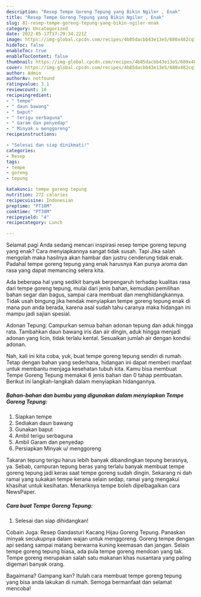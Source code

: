 ```yaml
---
description: "Resep Tempe Goreng Tepung yang Bikin Ngiler , Enak"
title: "Resep Tempe Goreng Tepung yang Bikin Ngiler , Enak"
slug: 81-resep-tempe-goreng-tepung-yang-bikin-ngiler-enak
category: Uncategorized
date: 2022-05-17T17:29:34.221Z
image: https://img-global.cpcdn.com/recipes/4b85dacbb43e13e5/680x482cq70/tempe-goreng-tepung-foto-resep-utama.jpg
hideToc: false
enableToc: true
enableTocContent: false
thumbnail: https://img-global.cpcdn.com/recipes/4b85dacbb43e13e5/680x482cq70/tempe-goreng-tepung-foto-resep-utama.jpg
cover: https://img-global.cpcdn.com/recipes/4b85dacbb43e13e5/680x482cq70/tempe-goreng-tepung-foto-resep-utama.jpg
author: Admin
authorAv: notfound
ratingvalue: 3.1
reviewcount: 18
recipeingredient:
- " tempe"
- " daun bawang"
- " baput"
- " terigu serbaguna"
- " Garam dan penyedap"
- " Minyak u menggoreng"
recipeinstructions:

- "Selesai dan siap dinikmati!"
categories:
- Resep
tags:
- tempe
- goreng
- tepung

katakunci: tempe goreng tepung 
nutrition: 272 calories
recipecuisine: Indonesian
preptime: "PT10M"
cooktime: "PT30M"
recipeyield: "4"
recipecategory: Lunch

---
```



Selamat pagi Anda sedang mencari inspirasi resep tempe goreng tepung yang enak? Cara menyiapkannya sangat tidak susah. Tapi Jika salah mengolah maka hasilnya akan hambar dan justru cenderung tidak enak. Padahal tempe goreng tepung yang enak harusnya Kan punya aroma dan rasa yang dapat memancing selera kita.


Ada beberapa hal yang sedikit banyak berpengaruh terhadap kualitas rasa dari tempe goreng tepung, mulai dari jenis bahan, kemudian pemilihan bahan segar dan bagus, sampai cara membuat dan menghidangkannya. Tidak usah bingung jika hendak menyiapkan tempe goreng tepung enak di mana pun anda berada, karena asal sudah tahu caranya maka hidangan ini mampu jadi sajian spesial.

Adonan Tepung: Campurkan semua bahan adonan tepung dan aduk hingga rata. Tambahkan daun bawang iris dan air dingin, aduk hingga menjadi adonan yang licin, tidak terlalu kental. Sesuaikan jumlah air dengan kondisi adonan.


Nah, kali ini kita coba, yuk, buat tempe goreng tepung sendiri di rumah. Tetap dengan bahan yang sederhana, hidangan ini dapat memberi manfaat untuk membantu menjaga kesehatan tubuh kita. Kamu bisa membuat Tempe Goreng Tepung memakai 6 jenis bahan dan 0 tahap pembuatan. Berikut ini langkah-langkah dalam menyiapkan hidangannya.

<!--inarticleads1-->

##### Bahan-bahan dan bumbu yang digunakan dalam menyiapkan Tempe Goreng Tepung:

1. Siapkan  tempe
1. Sediakan  daun bawang
1. Gunakan  baput
1. Ambil  terigu serbaguna
1. Ambil  Garam dan penyedap
1. Persiapkan  Minyak u/ menggoreng


Takaran tepung terigu harus lebih banyak dibandingkan tepung berasnya, ya. Sebab, campuran tepung beras yang terlalu banyak membuat tempe goreng tepung jadi keras saat tempe goreng sudah dingin. Sekarang ni dah ramai yang sukakan tempe kerana selain sedap, ramai yang mengakui khasihat untuk kesihatan. Menariknya tempe boleh dipelbagaikan cara NewsPaper. 

<!--inarticleads2-->

##### Cara buat Tempe Goreng Tepung:


1. Selesai dan siap dihidangkan!

Cobain Juga: Resep Gandasturi Kacang Hijau Goreng Tepung. Panaskan minyak secukupnya dalam wajan untuk menggoreng. Goreng tempe dengan api sedang sampai matang berwarna kuning keemasan dan jangan. Selain tempe goreng tepung biasa, ada pula tempe goreng mendoan yang tak. Tempe goreng merupakan salah satu makanan khas nusantara yang paling digemari banyak orang. 

Bagaimana? Gampang kan? Itulah cara membuat tempe goreng tepung yang bisa anda lakukan di rumah. Semoga bermanfaat dan selamat mencoba!
